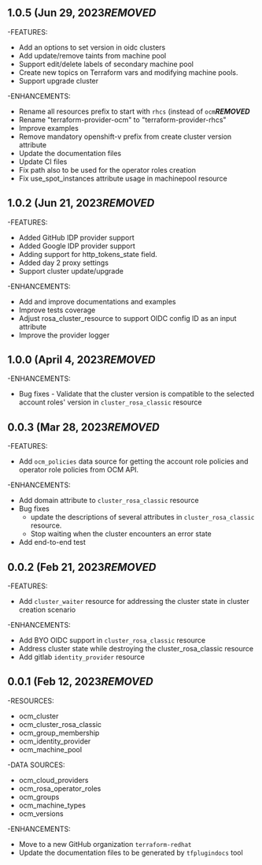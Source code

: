 ## 1.0.5 (Jun 29, 2023***REMOVED***
-FEATURES:
* Add an options to set version in oidc clusters
* Add update/remove taints from machine pool
* Support edit/delete labels of secondary machine pool
* Create new topics on Terraform vars and modifying machine pools.
* Support upgrade cluster 

-ENHANCEMENTS:
* Rename all resources prefix to start with `rhcs` (instead of `ocm`***REMOVED***
* Rename "terraform-provider-ocm" to "terraform-provider-rhcs"
* Improve examples
* Remove mandatory openshift-v prefix from create cluster version attribute
* Update the documentation files
* Update CI files
* Fix path also to be used for the operator roles creation
* Fix use_spot_instances attribute usage in machinepool resource

## 1.0.2 (Jun 21, 2023***REMOVED***
-FEATURES:
* Added GitHub IDP provider support
* Added Google IDP provider support
* Adding support for http_tokens_state field.
* Added day 2 proxy settings
* Support cluster update/upgrade

-ENHANCEMENTS:
* Add and improve documentations and examples
* Improve tests coverage
* Adjust rosa_cluster_resource to support OIDC config ID as an input attribute
* Improve the provider logger

## 1.0.0 (April 4, 2023***REMOVED***
-ENHANCEMENTS:
* Bug fixes - Validate that the cluster version is compatible to the selected account roles' version in `cluster_rosa_classic` resource 

## 0.0.3 (Mar 28, 2023***REMOVED***
-FEATURES:
* Add `ocm_policies` data source for getting the account role policies and operator role policies from OCM API.

-ENHANCEMENTS:
* Add domain attribute to `cluster_rosa_classic` resource
* Bug fixes
  * update the descriptions of several attributes in `cluster_rosa_classic` resource.
  * Stop waiting when the cluster encounters an error state
* Add end-to-end test


## 0.0.2 (Feb 21, 2023***REMOVED***
-FEATURES:
* Add `cluster_waiter` resource for addressing the cluster state in cluster creation scenario

-ENHANCEMENTS:
* Add BYO OIDC support in `cluster_rosa_classic` resource
* Address cluster state while destroying the cluster_rosa_classic resource
* Add gitlab `identity_provider` resource


## 0.0.1 (Feb 12, 2023***REMOVED***
-RESOURCES:
* ocm_cluster
* ocm_cluster_rosa_classic
* ocm_group_membership
* ocm_identity_provider
* ocm_machine_pool

-DATA SOURCES: 
* ocm_cloud_providers
* ocm_rosa_operator_roles
* ocm_groups
* ocm_machine_types
* ocm_versions

-ENHANCEMENTS:
* Move to a new GitHub organization `terraform-redhat`
* Update the documentation files to be generated by `tfplugindocs` tool
